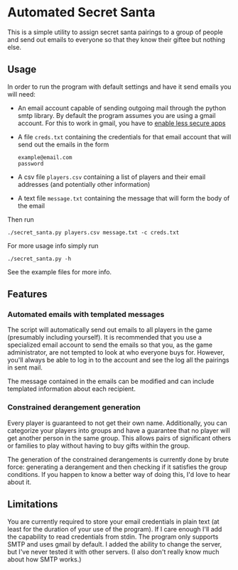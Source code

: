 # Automated Secret Santa

This is a simple utility to assign secret santa pairings to a group of people
and send out emails to everyone so that they know their giftee but nothing else.

## Usage

In order to run the program with default settings and have it send emails you
will need:

- An email account capable of sending outgoing mail through the python smtp
  library. By default the program assumes you are using a gmail account. For
  this to work in gmail, you have to [enable less secure apps](https://support.google.com/mail/thread/26987633?hl=en)
- A file `creds.txt` containing the credentials for that email account that will send out the
  emails in the form

  ```
  example@email.com
  password
  ```
  
- A csv file `players.csv` containing a list of players and their email
  addresses (and potentially other information)
- A text file `message.txt` containing the message that will form the body of the email

Then run 

```
./secret_santa.py players.csv message.txt -c creds.txt
```

For more usage info simply run

```
./secret_santa.py -h
```

See the example files for more info.

## Features

### Automated emails with templated messages

The script will automatically send out emails to all players in the game
(presumably including yourself). It is recommended that you use a specialized
email account to send the emails so that you, as the game administrator, are not
tempted to look at who everyone buys for. However, you'll always be able to log
in to the account and see the log all the pairings in sent mail.

The message contained in the emails can be modified and can include templated
information about each recipient.

### Constrained derangement generation

Every player is guaranteed to not get their own name. Additionally, you can
categorize your players into groups and have a guarantee that no player will get
another person in the same group. This allows pairs of significant others or
families to play without having to buy gifts within the group.

The generation of the constrained derangements is currently done by brute force:
generating a derangement and then checking if it satisfies the group
conditions. If you happen to know a better way of doing this, I'd love to hear
about it.

## Limitations

You are currently required to store your email credentials in plain text (at
least for the duration of your use of the program). If I care enough I'll add
the capability to read credentials from stdin. The program only supports SMTP
and uses gmail by default. I added the ability to change the server, but I've
never tested it with other servers. (I also don't really know much about how SMTP
works.)
